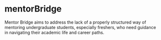# mentorBridge
Mentor Bridge aims to address the lack of a properly structured way of mentoring undergraduate students, especially freshers, who need guidance in navigating their academic life and career paths.
